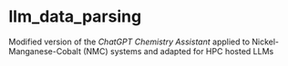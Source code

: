 # llm_data_parsing
Modified version of the *ChatGPT Chemistry Assistant* applied to Nickel-Manganese-Cobalt (NMC) systems and adapted for HPC hosted LLMs
